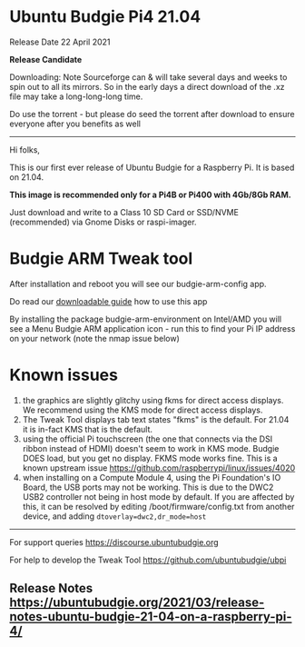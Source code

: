 # Ubuntu Budgie Pi4 21.04

Release Date 22 April 2021

**Release Candidate**

Downloading: Note Sourceforge can & will take several days and weeks to spin out to all its mirrors.  So in the
early days a direct download of the .xz file may take a long-long-long time.

Do use the torrent - but please do seed the torrent after download to ensure everyone after you benefits as well

----

Hi folks,

This is our first ever release of Ubuntu Budgie for a Raspberry Pi. It is based on 21.04.

**This image is recommended only for a Pi4B or Pi400 with 4Gb/8Gb RAM.**

Just download and write to a Class 10 SD Card or SSD/NVME (recommended) via Gnome Disks or raspi-imager.

# Budgie ARM Tweak tool

After installation and reboot you will see our budgie-arm-config app.

Do read our [downloadable guide](https://sourceforge.net/projects/budgie-remix/files/budgie-raspi/UBPi4.pdf/download) how to use this app

By installing the package budgie-arm-environment on Intel/AMD you will see a Menu Budgie ARM application icon - run this to find your Pi IP address on your network (note the nmap issue below)


# Known issues

 1. the graphics are slightly glitchy using fkms for direct access displays. We recommend using the KMS mode for direct access displays.
 2. The Tweak Tool displays tab text states "fkms" is the default.  For 21.04 it is in-fact KMS that is the default.
 3. using the official Pi touchscreen (the one that connects via the DSI ribbon instead of HDMI) doesn't seem to work in KMS mode.  Budgie DOES load, but you get no display.  FKMS mode works fine. This is a known upstream issue https://github.com/raspberrypi/linux/issues/4020
 4. when installing on a Compute Module 4, using the Pi Foundation's IO Board, the USB ports may not be working. This is due to the DWC2 USB2 controller not being in host mode by default. If you are affected by this, it can be resolved by editing /boot/firmware/config.txt from another device, and adding 
 `dtoverlay=dwc2,dr_mode=host`

----

For support queries https://discourse.ubuntubudgie.org

For help to develop the Tweak Tool https://github.com/ubuntubudgie/ubpi

Release Notes https://ubuntubudgie.org/2021/03/release-notes-ubuntu-budgie-21-04-on-a-raspberry-pi-4/
----
